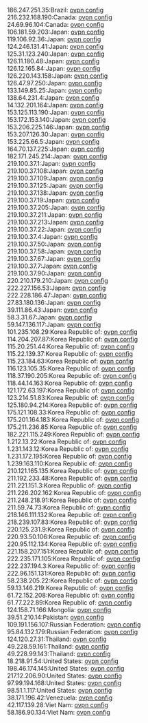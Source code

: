186.247.251.35:Brazil: [ovpn config](vpn/186_247_251_35.ovpn)  
216.232.168.190:Canada: [ovpn config](vpn/216_232_168_190.ovpn)  
24.69.96.104:Canada: [ovpn config](vpn/24_69_96_104.ovpn)  
106.181.59.203:Japan: [ovpn config](vpn/106_181_59_203.ovpn)  
119.106.92.36:Japan: [ovpn config](vpn/119_106_92_36.ovpn)  
124.246.131.41:Japan: [ovpn config](vpn/124_246_131_41.ovpn)  
125.31.123.240:Japan: [ovpn config](vpn/125_31_123_240.ovpn)  
126.11.180.48:Japan: [ovpn config](vpn/126_11_180_48.ovpn)  
126.12.165.84:Japan: [ovpn config](vpn/126_12_165_84.ovpn)  
126.220.143.158:Japan: [ovpn config](vpn/126_220_143_158.ovpn)  
126.47.97.250:Japan: [ovpn config](vpn/126_47_97_250.ovpn)  
133.149.85.25:Japan: [ovpn config](vpn/133_149_85_25.ovpn)  
138.64.231.4:Japan: [ovpn config](vpn/138_64_231_4.ovpn)  
14.132.201.164:Japan: [ovpn config](vpn/14_132_201_164.ovpn)  
153.125.113.190:Japan: [ovpn config](vpn/153_125_113_190.ovpn)  
153.172.153.140:Japan: [ovpn config](vpn/153_172_153_140.ovpn)  
153.206.225.146:Japan: [ovpn config](vpn/153_206_225_146.ovpn)  
153.207.126.30:Japan: [ovpn config](vpn/153_207_126_30.ovpn)  
153.225.66.5:Japan: [ovpn config](vpn/153_225_66_5.ovpn)  
164.70.137.225:Japan: [ovpn config](vpn/164_70_137_225.ovpn)  
182.171.245.214:Japan: [ovpn config](vpn/182_171_245_214.ovpn)  
219.100.37.1:Japan: [ovpn config](vpn/219_100_37_1.ovpn)  
219.100.37.108:Japan: [ovpn config](vpn/219_100_37_108.ovpn)  
219.100.37.109:Japan: [ovpn config](vpn/219_100_37_109.ovpn)  
219.100.37.125:Japan: [ovpn config](vpn/219_100_37_125.ovpn)  
219.100.37.138:Japan: [ovpn config](vpn/219_100_37_138.ovpn)  
219.100.37.19:Japan: [ovpn config](vpn/219_100_37_19.ovpn)  
219.100.37.205:Japan: [ovpn config](vpn/219_100_37_205.ovpn)  
219.100.37.211:Japan: [ovpn config](vpn/219_100_37_211.ovpn)  
219.100.37.213:Japan: [ovpn config](vpn/219_100_37_213.ovpn)  
219.100.37.22:Japan: [ovpn config](vpn/219_100_37_22.ovpn)  
219.100.37.4:Japan: [ovpn config](vpn/219_100_37_4.ovpn)  
219.100.37.50:Japan: [ovpn config](vpn/219_100_37_50.ovpn)  
219.100.37.58:Japan: [ovpn config](vpn/219_100_37_58.ovpn)  
219.100.37.67:Japan: [ovpn config](vpn/219_100_37_67.ovpn)  
219.100.37.7:Japan: [ovpn config](vpn/219_100_37_7.ovpn)  
219.100.37.90:Japan: [ovpn config](vpn/219_100_37_90.ovpn)  
220.210.179.210:Japan: [ovpn config](vpn/220_210_179_210.ovpn)  
222.227.156.53:Japan: [ovpn config](vpn/222_227_156_53.ovpn)  
222.228.186.47:Japan: [ovpn config](vpn/222_228_186_47.ovpn)  
27.83.180.136:Japan: [ovpn config](vpn/27_83_180_136.ovpn)  
39.111.86.43:Japan: [ovpn config](vpn/39_111_86_43.ovpn)  
58.3.31.67:Japan: [ovpn config](vpn/58_3_31_67.ovpn)  
59.147.136.117:Japan: [ovpn config](vpn/59_147_136_117.ovpn)  
101.235.108.29:Korea Republic of: [ovpn config](vpn/101_235_108_29.ovpn)  
114.204.207.87:Korea Republic of: [ovpn config](vpn/114_204_207_87.ovpn)  
115.20.251.44:Korea Republic of: [ovpn config](vpn/115_20_251_44.ovpn)  
115.22.139.37:Korea Republic of: [ovpn config](vpn/115_22_139_37.ovpn)  
115.23.184.63:Korea Republic of: [ovpn config](vpn/115_23_184_63.ovpn)  
116.123.105.35:Korea Republic of: [ovpn config](vpn/116_123_105_35.ovpn)  
118.37.190.205:Korea Republic of: [ovpn config](vpn/118_37_190_205.ovpn)  
118.44.14.163:Korea Republic of: [ovpn config](vpn/118_44_14_163.ovpn)  
121.172.63.197:Korea Republic of: [ovpn config](vpn/121_172_63_197.ovpn)  
123.214.51.83:Korea Republic of: [ovpn config](vpn/123_214_51_83.ovpn)  
125.180.94.214:Korea Republic of: [ovpn config](vpn/125_180_94_214.ovpn)  
175.121.108.33:Korea Republic of: [ovpn config](vpn/175_121_108_33.ovpn)  
175.201.164.183:Korea Republic of: [ovpn config](vpn/175_201_164_183.ovpn)  
175.211.236.85:Korea Republic of: [ovpn config](vpn/175_211_236_85.ovpn)  
182.221.115.249:Korea Republic of: [ovpn config](vpn/182_221_115_249.ovpn)  
1.212.13.22:Korea Republic of: [ovpn config](vpn/1_212_13_22.ovpn)  
1.231.143.12:Korea Republic of: [ovpn config](vpn/1_231_143_12.ovpn)  
1.231.172.195:Korea Republic of: [ovpn config](vpn/1_231_172_195.ovpn)  
1.239.163.110:Korea Republic of: [ovpn config](vpn/1_239_163_110.ovpn)  
210.121.165.135:Korea Republic of: [ovpn config](vpn/210_121_165_135.ovpn)  
211.192.233.48:Korea Republic of: [ovpn config](vpn/211_192_233_48.ovpn)  
211.221.151.3:Korea Republic of: [ovpn config](vpn/211_221_151_3.ovpn)  
211.226.202.162:Korea Republic of: [ovpn config](vpn/211_226_202_162.ovpn)  
211.248.218.91:Korea Republic of: [ovpn config](vpn/211_248_218_91.ovpn)  
211.59.74.73:Korea Republic of: [ovpn config](vpn/211_59_74_73.ovpn)  
218.146.111.132:Korea Republic of: [ovpn config](vpn/218_146_111_132.ovpn)  
218.239.107.83:Korea Republic of: [ovpn config](vpn/218_239_107_83.ovpn)  
220.125.231.9:Korea Republic of: [ovpn config](vpn/220_125_231_9.ovpn)  
220.93.50.106:Korea Republic of: [ovpn config](vpn/220_93_50_106.ovpn)  
220.95.112.134:Korea Republic of: [ovpn config](vpn/220_95_112_134.ovpn)  
221.158.207.151:Korea Republic of: [ovpn config](vpn/221_158_207_151.ovpn)  
222.235.171.105:Korea Republic of: [ovpn config](vpn/222_235_171_105.ovpn)  
222.237.194.3:Korea Republic of: [ovpn config](vpn/222_237_194_3.ovpn)  
222.96.151.131:Korea Republic of: [ovpn config](vpn/222_96_151_131.ovpn)  
58.238.205.22:Korea Republic of: [ovpn config](vpn/58_238_205_22.ovpn)  
59.13.146.219:Korea Republic of: [ovpn config](vpn/59_13_146_219.ovpn)  
61.72.152.208:Korea Republic of: [ovpn config](vpn/61_72_152_208.ovpn)  
61.77.222.89:Korea Republic of: [ovpn config](vpn/61_77_222_89.ovpn)  
124.158.71.166:Mongolia: [ovpn config](vpn/124_158_71_166.ovpn)  
39.51.210.14:Pakistan: [ovpn config](vpn/39_51_210_14.ovpn)  
109.191.156.107:Russian Federation: [ovpn config](vpn/109_191_156_107.ovpn)  
95.84.132.179:Russian Federation: [ovpn config](vpn/95_84_132_179.ovpn)  
124.120.27.31:Thailand: [ovpn config](vpn/124_120_27_31.ovpn)  
49.228.59.161:Thailand: [ovpn config](vpn/49_228_59_161.ovpn)  
49.228.99.143:Thailand: [ovpn config](vpn/49_228_99_143.ovpn)  
18.218.91.54:United States: [ovpn config](vpn/18_218_91_54.ovpn)  
198.46.174.145:United States: [ovpn config](vpn/198_46_174_145.ovpn)  
217.12.206.90:United States: [ovpn config](vpn/217_12_206_90.ovpn)  
97.99.194.168:United States: [ovpn config](vpn/97_99_194_168.ovpn)  
98.51.1.117:United States: [ovpn config](vpn/98_51_1_117.ovpn)  
38.171.196.42:Venezuela: [ovpn config](vpn/38_171_196_42.ovpn)  
42.117.139.28:Viet Nam: [ovpn config](vpn/42_117_139_28.ovpn)  
58.186.90.134:Viet Nam: [ovpn config](vpn/58_186_90_134.ovpn)  
